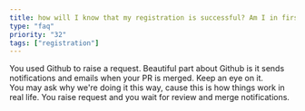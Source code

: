 ```yaml
---
title: how will I know that my registration is successful? Am I in first 50?
type: "faq"
priority: "32"
tags: ["registration"]
---
```


You used Github to raise a request. Beautiful part about Github is it sends notifications and emails when your PR is merged. Keep an eye on it.\
You may ask why we're doing it this way, cause this is how things work in real life. You raise request and you wait for review and merge notifications.
